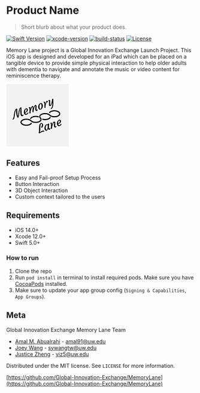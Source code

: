 # Product Name
> Short blurb about what your product does.

[![Swift Version][swift-image]][swift-url]
[![xcode-version][xcode-image]][xcode-url]
[![build-status][build-image]][build-url]
[![License][license-image]][license-url]

Memory Lane project is a Global Innovation Exchange Launch Project. This iOS app is designed and developed for an iPad which can be placed on a tangible device to provide simple physical interaction to help older adults with dementia to navigate and annotate the music or video content for reminiscence therapy.

![](MemoryLane/Assets.xcassets/AppIcon.appiconset/167.png)

## Features

- Easy and Fail-proof Setup Process
- Button Interaction
- 3D Object Interaction
- Custom context tailored to the users

## Requirements

- iOS 14.0+
- Xcode 12.0+
- Swift 5.0+

### How to run

1. Clone the repo
2. Run ```pod install``` in terminal to install required pods. Make sure you have [CocoaPods](https://guides.cocoapods.org/using/getting-started.html) installed.
2. Make sure to update your app group config (```Signing & Capabilities```, ```App Groups```).


## Meta

Global Innovation Exchange Memory Lane Team
- [Amal M. Abualrahi](https://github.com/AmalTurtle) - amal91@uw.edu
- [Joey Wang](https://github.com/JoeyWangTW) - sywangtw@uw.edu
- [Justice Zheng](https://github.com/qpskcn1) - yiz5@uw.edu

Distributed under the MIT license. See ``LICENSE`` for more information.

[https://github.com/Global-Innovation-Exchange/MemoryLane](https://github.com/Global-Innovation-Exchange/MemoryLane)

[swift-image]:https://img.shields.io/badge/swift-5.x-ea7a50.svg?logo=swift
[swift-url]: https://swift.org/
[license-image]: https://img.shields.io/badge/License-MIT-blue.svg
[license-url]: LICENSE
[build-image]: https://github.com/Global-Innovation-Exchange/MemoryLane/workflows/Build%20Test/badge.svg
[build-url]: https://github.com/Global-Innovation-Exchange/MemoryLane/actions
[xcode-image]: https://img.shields.io/badge/xcode-12.0.1-brightgreen
[xcode-url]: https://developer.apple.com/xcode/